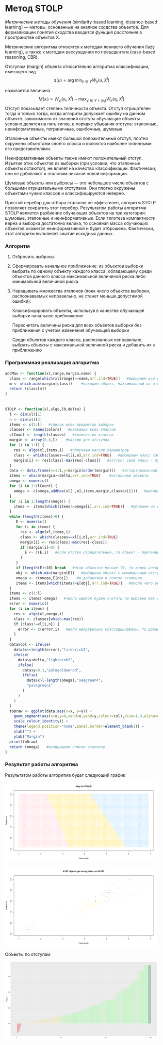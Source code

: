 # Метод STOLP

*Метрические методы обучения* (similarity-based learning, distance-based learning) — методы, основанные на анализе сходства объектов. Для формализации понятия сходства вводится *функция расстояния* в пространстве объектов X.

Метрические алгоритмы относятся к методам ленивого обучения (lazy learning), а также к методам рассуждения по прецедентам (case-based reasoning, CBR).

Отступом (margin) объекта относительно алгоритма классификации, имеющего вид
$$
a(u) =\arg\min_{y\in Y} {W}_{y}(u,{X}^{l})
$$

называется величина
$$
M({x}_{i}) ={W}_{{y}_{i}}({x}_{i},{X}^{l}) - \max_{y\in Y\backslash\{{y}_{i}\}} {W}_{y}( {x}_{i},{X}^{l})
$$
Отступ показывает степень типичности объекта. Отступ отрицателен тогда и только тогда, когда алгоритм допускает ошибку на данном объекте. зависимости от значений отступа обучающие объекты условно делятся на пять типов, в порядке убывания отступа: эталонные, неинформативные, пограничные, ошибочные, шумовые. 

Эталонные объекты имеют большой положительный отступ, плотно окружены объектами своего класса и являются наиболее типичными его представителями.

Неинформативные объекты также имеют положительный отступ. Изъятие этих объектов из выборки (при условии, что эталонные объекты остаются), не влияет на качество классификации. Фактически, они не добавляют к эталонам никакой новой информации. 

Шумовые объекты или выбросы — это небольшое число объектов с большими отрицательными отступами. Они плотно окружены объектами чужих классов и классифицируются неверно.

Простой перебор для отбора эталонов не эффективен, алгоритм STOLP позволяет сократить этот перебор. Результатом работы алгоритма STOLP является разбиение обучающих объектов на три категории: шумовые, эталонные и неинформативные. Если гипотеза компактности верна и выборка достаточно велика, то основная масса обучающих объектов окажется неинформативной и будет отброшена. Фактически, этот алгоритм выполняет сжатие исходных данных.

### Алгоритм

1. Отбросить выбросы

2. Сформировать начальное приближение: из объектов выборки выбрать по одному объекту каждого класса, обладающему среди объектов данного класса максимальной величиной риска либо минимальной величиной риска

3. Наращивать множества эталонов (пока число объектов выборки, распознаваемых неправильно, не станет меньше допустимой ошибки):

   Классифицировать объекты, используя в качестве обучающей выборки начальное приближение

   Пересчитать величины риска для всех объектов выборки без приближения с учетом изменения обучающей выборки

   Среди объектов каждого класса, распознанных неправильно, выбрать объекты с максимальной величиной риска и добавить их к приближению

### Программная реализация алгоритма

```R
addMax <- function(xl,range,margin,name) {
  class <- range[which(xl[range]==name,arr.ind=TRUE)]   #выбираем все доступные элементы указанного класса
  m <- which.max(margin[class])    #находим объект, максимальный по отступу
  return (class[m])
}


STOLP <- function(xl,algo,l0,delta) {
  l <- dim(xl)[1]
  n <- dim(xl)[2]
  items <- c(1:l)   #список всех предметов выборки
  classes <- names(colors)   #названия всех классов
  clCount <- length(classes)   #количество классов
  margin <- array(0.0,l)    #массив для отступов
  for (i in 1:l) {
    res <- algo(xl,items,i)   #получаем массив параметров
    class <- which(classes==xl[i,n],arr.ind=TRUE)   #выбираем класс самого объекта
    margin[i] <- res[class]-max(res[-class])   #отступ: свой класс - лучший чужой
  }
  data <- data.frame(x=1:l,y=margin[order(margin)])   #отсортированный массив отступов
  items <- which(margin>=delta,arr.ind=TRUE)    #остальные объекты
  omega <- numeric()
  for (i in 1:clCount) {
    omega <- c(omega,addMax(xl[ ,n],items,margin,classes[i]))   #выбираем по одному самому мощному элементу из каждого класса
  }
  for (i in 1:length(omega)) {
    items <- items[which(items!=omega[i],arr.ind=TRUE)]   #убираем из нераспознанных элементов эталоны
  }
  while (length(items)>0) {
     E <- numeric()
     for (i in items) {
       res <- algo(xl,items,i)
       class <- which(classes==xl[i,n],arr.ind=TRUE)
       margin[i] <- res[class]-max(res[-class])
       if (margin[i]<0) {
         E <- c(E,i)   #если отступ отрицательный, то объект - претендент на то, чтобы стать эталоном
       }
     }
     if (length(E)<l0) break   #если объектов меньше l0, то конец алгоритма
     obj <- which.min(margin[E])   #выбираем объект с минимальным отступом
     omega <- c(omega,E[obj])    #и добавляем в список эталонов
     items <- items[which(items!=E[obj],arr.ind=TRUE)]   #после чего убираем его из списка проверяемых объектов
  }
  items <- c(1:l)
  items <- items[-omega]   #число ошибок будем считать по выборке без объектов
  error <- numeric()
  for (i in items) {
    res <- algo(xl,omega,i)    
    class <- classes[which.max(res)]
    if (class!=xl[i,n]) {
      error <- c(error,i)   #если неправильно классифицорвали, то добавляем в список ошибок
    }
  }
  data$col <- ifelse(
    data$x<=length(error),"firebrick2",
    ifelse(
      data$y<delta,"lightpink2",
      ifelse(
        data$y<0.1,"palegoldenrod",
        ifelse(
          data$x>l-length(omega),"seagreen4",
          "palegreen1"
        )
      )
    )
  )
  toDraw <- ggplot(data,aes(x=x, y=y)) +
    geom_segment(aes(x=x,y=0,xend=x,yend=y,colour=col),size=1.3,alpha=0.9) +
    scale_colour_identity() +
    theme(legend.position="none",panel.border=element_blank()) +
    xlab("") +
    ylab("Margin")
  print(toDraw)
  return (omega)   #возвращаем список эталонов
}
```

### Результат работы алгоритма

Результатом работы алгоритма будет следующий график:

![STOLP](STOLP.png)

![STOLPEtalons](STOLPEtalons.png)

Объекты по отступам

![STOLPMargin](STOLPMargin.png)